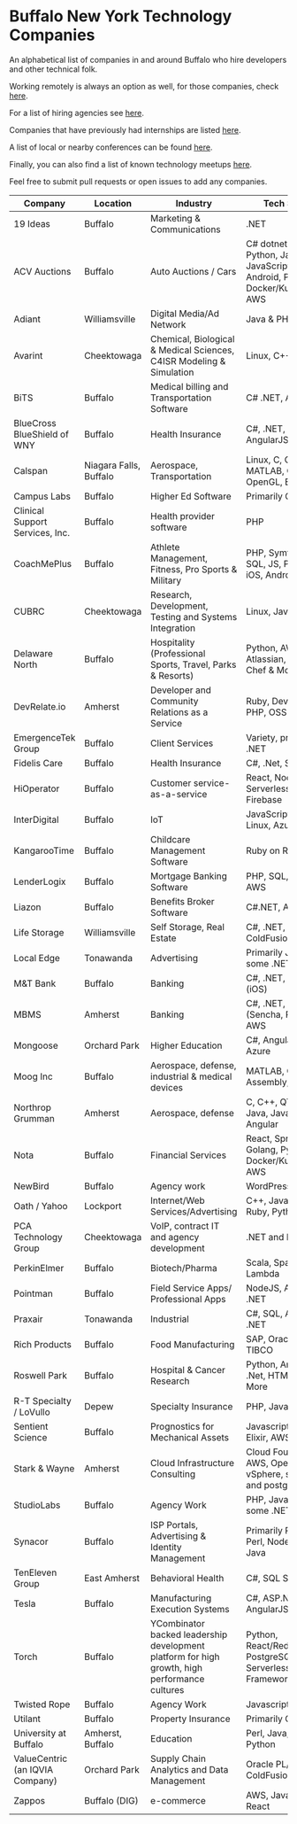# Buffalo New York Technology Companies

An alphabetical list of companies in and around Buffalo who hire developers and other technical folk.

Working remotely is always an option as well, for those companies, check [here](https://github.com/lukasz-madon/awesome-remote-job).

For a list of hiring agencies see [here](Agencies.md).

Companies that have previously had internships are listed [here](Internships.md).

A list of local or nearby conferences can be found [here](Conferences.md).

Finally, you can also find a list of known technology meetups [here](Meetups.md).

Feel free to submit pull requests or open issues to add any companies.

| Company | Location | Industry | Tech Stack | Careers |
| ------- | -------- | -------- | ---------- | ------- |
| 19 Ideas | Buffalo | Marketing & Communications | .NET | https://19ideas.com/careers/ |
| ACV Auctions | Buffalo | Auto Auctions / Cars | C# dotnet core, Python, Java, JavaScript, iOS, Android, Perl, Docker/Kubernetes, AWS | https://acvauctions.bamboohr.com/jobs/ |
| Adiant | Williamsville | Digital Media/Ad Network | Java & PHP | https://www.adiant.com/careers/join-the-team/ |
| Avarint | Cheektowaga | Chemical, Biological & Medical Sciences, C4ISR Modeling & Simulation | Linux, C++ | http://www.avarint.com/careers.html |
| BiTS | Buffalo | Medical billing and Transportation Software | C# .NET, Azure | https://www.intelligentbits.com |
| BlueCross BlueShield of WNY | Buffalo | Health Insurance | C#, .NET, AngularJS, Web | https://www.bcbswny.com/content/WNYcareers.html |
| Calspan | Niagara Falls, Buffalo | Aerospace, Transportation | Linux, C, C++, MATLAB, Qt, OpenGL, Emedded | http://www.calspan.com/careers/ |
| Campus Labs | Buffalo | Higher Ed Software | Primarily C# .NET | http://www.campuslabs.com/ |
| Clinical Support Services, Inc. | Buffalo | Health provider software | PHP | http://csshealth.com/ |
| CoachMePlus | Buffalo | Athlete Management, Fitness, Pro Sports & Military | PHP, Symfony, SQL, JS, Polymer, iOS, Android, AWS | https://coachmeplus.com/ |
| CUBRC | Cheektowaga | Research, Development, Testing and Systems Integration | Linux, Java | http://www.cubrc.org/index.php/careers |
| Delaware North | Buffalo | Hospitality (Professional Sports, Travel, Parks & Resorts) | Python, AWS, Atlassian, Ansible, Chef & More | https://careers.delawarenorth.com |
| DevRelate.io | Amherst | Developer and Community Relations as a Service | Ruby, DevOps, PHP, OSS |
| EmergenceTek Group | Buffalo | Client Services | Variety, primarily .NET | http://www.emergencetek.com/contact |
| Fidelis Care | Buffalo | Health Insurance | C#, .Net, SQL, Web | https://www.fideliscare.org/Join-Our-Team |
| HiOperator | Buffalo | Customer service-as-a-service | React, NodeJS, Serverless, Firebase | http://hioperator.com/jobs |
| InterDigital | Buffalo | IoT | JavaScript, Docker, Linux, Azure | http://www.interdigital.com/page/careers |
| KangarooTime | Buffalo | Childcare Management Software | Ruby on Rails, AWS | https://kangarootime.com/contact.html |
| LenderLogix | Buffalo | Mortgage Banking Software | PHP, SQL, Python, AWS | https://lenderlogix.com |
| Liazon | Buffalo | Benefits Broker Software | C#.NET, AngularJS | http://liazon.com/about-us/careers/ |
| Life Storage | Williamsville | Self Storage, Real Estate | C#, .NET, SQL, ColdFusion, Web | https://www.lifestorage.com/company/career-opportunities/ |
| Local Edge | Tonawanda | Advertising | Primarily Java, some .NET | http://localedge.com |
| M&T Bank | Buffalo | Banking | C#, .NET, Mobile (iOS) | https://www.mtb.com/careers |
| MBMS | Amherst | Banking | C#, .NET, SQL, JS (Sencha, React), AWS | http://mbms.com/employment.html |
| Mongoose | Orchard Park | Higher Education | C#, Angular, Vue, Azure | https://www.mongooseresearch.com/careers |
| Moog Inc | Buffalo | Aerospace, defense, industrial & medical devices | MATLAB, C, Assembly, circuitry  | http://moog.com |
| Northrop Grumman | Amherst | Aerospace, defense | C, C++, QT, ADA, Java, Javascript, Angular| https://www.northropgrumman.com/Jobs/Buffalo/ |
| Nota | Buffalo | Financial Services | React, Spring Boot, Golang, Python, Docker/Kubernetes, AWS| https://careers.trustnota.com |
| NewBird | Buffalo | Agency work | WordPress | https://newbirddesign.com/ |
| Oath / Yahoo | Lockport | Internet/Web Services/Advertising | C++, Java, Perl, Ruby, Python | https://www.oath.com/careers/work-at-oath/ |
| PCA Technology Group | Cheektowaga | VoIP, contract IT and agency development | .NET and PHP | http://www.pcatechnologygroup.com |
| PerkinElmer | Buffalo | Biotech/Pharma | Scala, Spark, AWS Lambda | http://www.perkinelmer.com/corporate/careers/ |
| Pointman | Buffalo | Field Service Apps/ Professional Apps | NodeJS, Angular, .NET | https://pointman.bamboohr.com/jobs/ |
| Praxair | Tonawanda | Industrial | C#, SQL, Angular, .NET | http://www.praxair.com/careers |
| Rich Products | Buffalo | Food Manufacturing | SAP, Oracle, .NET, TIBCO | https://careers.rich.com/ |
| Roswell Park | Buffalo | Hospital & Cancer Research | Python, Angular, .Net, HTML, R, & More  | https://www.roswellpark.org/careers |
| R-T Specialty / LoVullo | Depew | Specialty Insurance | PHP, JavaScript | https://rtspecialty.com/careers/ |
| Sentient Science | Buffalo | Prognostics for Mechanical Assets | Javascript, Python, Elixir, AWS, Linux | http://sentientscience.com/company/careers/ |
| Stark & Wayne | Amherst | Cloud Infrastructure<br />Consulting | Cloud Foundry, AWS, Openstack, vSphere, some Go and postgres | beahero@starkandwayne.com |
| StudioLabs | Buffalo | Agency Work | PHP, Javascript, some .NET | http://studiolabs.com/join |
| Synacor | Buffalo | ISP Portals, Advertising & Identity Management | Primarily PHP, with Perl, Node, Go & Java | https://www.synacor.com/ |
| TenEleven Group | East Amherst | Behavioral Health | C#, SQL Server  | https://www.10e11.com/careers |
| Tesla | Buffalo | Manufacturing Execution Systems | C#, ASP.NET MVC, AngularJS  | https://www.tesla.com/careers |
| Torch | Buffalo | YCombinator backed leadership development platform for high growth, high performance cultures  | Python, React/Redux, AWS, PostgreSQL, Serverless Framework | https://torch.io/careers/engineering |
| Twisted Rope | Buffalo | Agency Work | Javascript, PHP | http://twisted-rope.com/ |
| Utilant | Buffalo | Property Insurance | Primarily C#.NET | http://public.utilant.com/ |
| University at Buffalo | Amherst, Buffalo | Education | Perl, Java, Ruby, Python | https://www.ubjobs.buffalo.edu/ |
| ValueCentric (an IQVIA Company) | Orchard Park | Supply Chain Analytics and Data Management | Oracle PL/SQL, ColdFusion, React | https://jobs.iqvia.com/en-US/search?keywords=&location=Orchard%20Park,NY |
| Zappos | Buffalo (DIG) | e-commerce | AWS, Java, Elixir, React | https://buffalo.zappos.biz |
